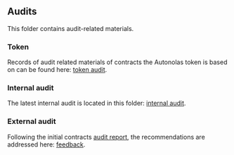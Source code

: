## Audits
This folder contains audit-related materials.

### Token
Records of audit related materials of contracts the Autonolas token is based on can be found here: [token audit](https://github.com/valory-xyz/autonolas-governance/blob/main/audits/token).

### Internal audit
The latest internal audit is located in this folder: [internal audit](https://github.com/valory-xyz/autonolas-governance/blob/main/audits/internal).

### External audit
Following the initial contracts [audit report](https://github.com/valory-xyz/utonolas-governance/blob/main/audit/Valory%20Review%20Final.pdf),
the recommendations are addressed here: [feedback](https://docs.google.com/document/d/1pSz5v-X11EFrbS6N0kJep0zGX7Eeh2c_9StBG4Cz_aE/edit?usp=sharing).